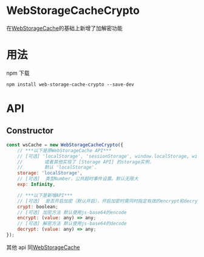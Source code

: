 # WebStorageCacheCrypto

在[WebStorageCache](https://github.com/wuchangming/web-storage-cache)的基础上新增了加解密功能

# 用法

npm 下载

```
npm install web-storage-cache-crypto --save-dev
```

# API

## Constructor

```javascript
const wsCache = new WebStorageCacheCrypto({
    // ***以下是原WebStorageCache API***
    // [可选] 'localStorage', 'sessionStorage', window.localStorage, window.sessionStorage
    //        或者其他实现了 [Storage API] 的storage实例.
    //        默认 'localStorage'.
    storage: 'localStorage',
    // [可选]  类型Number，公共超时事件设置。默认无限大
    exp: Infinity,

    // ***以下是新增API***
    // [可选]  是否开启加密（默认开启），开启加密时需同时指定有效的encrypt和decrypt方法，否则仍视为不开启加密
    crypt: boolean;
    // [可选] 加密方法 默认使用js-base64的encode
    encrypt: (value: any) => any;
    // [可选] 解密方法 默认使用js-base64的decode
    decrypt: (value: any) => any;
});
```

其他 api 同[WebStorageCache](https://github.com/wuchangming/web-storage-cache)
